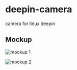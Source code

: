 # deepin-camera

camera for linux deepin

## Mockup
![mockup 1](https://github.com/alvarosamudio/deepin-camera/blob/master/doc/mockup/deepincamera1.png)

![mockup 2](https://github.com/alvarosamudio/deepin-camera/blob/master/doc/mockup/deepincamera2.png)
